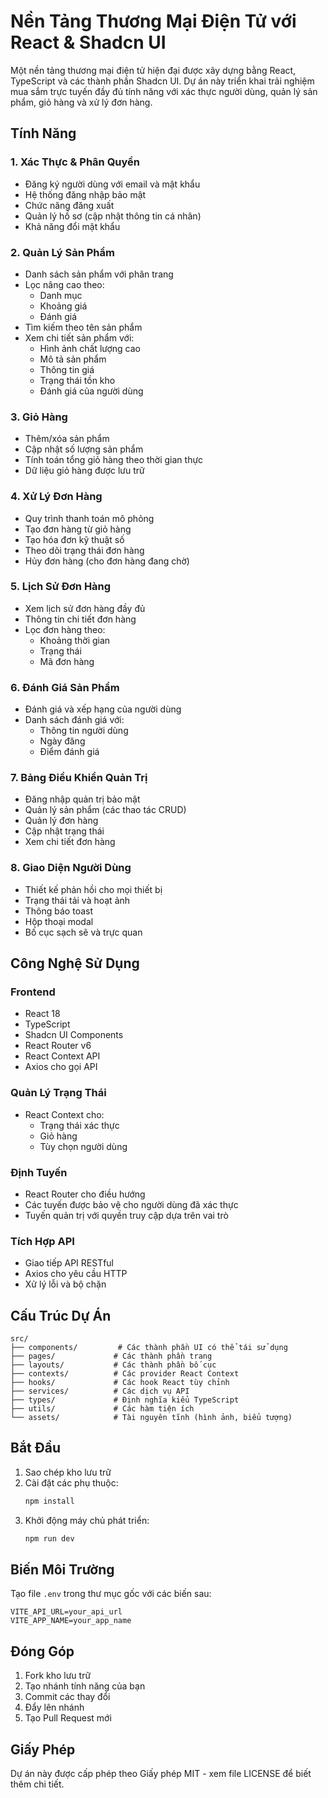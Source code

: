 # Nền Tảng Thương Mại Điện Tử với React & Shadcn UI

Một nền tảng thương mại điện tử hiện đại được xây dựng bằng React, TypeScript và các thành phần Shadcn UI. Dự án này triển khai trải nghiệm mua sắm trực tuyến đầy đủ tính năng với xác thực người dùng, quản lý sản phẩm, giỏ hàng và xử lý đơn hàng.

## Tính Năng

### 1. Xác Thực & Phân Quyền

- Đăng ký người dùng với email và mật khẩu
- Hệ thống đăng nhập bảo mật
- Chức năng đăng xuất
- Quản lý hồ sơ (cập nhật thông tin cá nhân)
- Khả năng đổi mật khẩu

### 2. Quản Lý Sản Phẩm

- Danh sách sản phẩm với phân trang
- Lọc nâng cao theo:
  - Danh mục
  - Khoảng giá
  - Đánh giá
- Tìm kiếm theo tên sản phẩm
- Xem chi tiết sản phẩm với:
  - Hình ảnh chất lượng cao
  - Mô tả sản phẩm
  - Thông tin giá
  - Trạng thái tồn kho
  - Đánh giá của người dùng

### 3. Giỏ Hàng

- Thêm/xóa sản phẩm
- Cập nhật số lượng sản phẩm
- Tính toán tổng giỏ hàng theo thời gian thực
- Dữ liệu giỏ hàng được lưu trữ

### 4. Xử Lý Đơn Hàng

- Quy trình thanh toán mô phỏng
- Tạo đơn hàng từ giỏ hàng
- Tạo hóa đơn kỹ thuật số
- Theo dõi trạng thái đơn hàng
- Hủy đơn hàng (cho đơn hàng đang chờ)

### 5. Lịch Sử Đơn Hàng

- Xem lịch sử đơn hàng đầy đủ
- Thông tin chi tiết đơn hàng
- Lọc đơn hàng theo:
  - Khoảng thời gian
  - Trạng thái
  - Mã đơn hàng

### 6. Đánh Giá Sản Phẩm

- Đánh giá và xếp hạng của người dùng
- Danh sách đánh giá với:
  - Thông tin người dùng
  - Ngày đăng
  - Điểm đánh giá

### 7. Bảng Điều Khiển Quản Trị

- Đăng nhập quản trị bảo mật
- Quản lý sản phẩm (các thao tác CRUD)
- Quản lý đơn hàng
- Cập nhật trạng thái
- Xem chi tiết đơn hàng

### 8. Giao Diện Người Dùng

- Thiết kế phản hồi cho mọi thiết bị
- Trạng thái tải và hoạt ảnh
- Thông báo toast
- Hộp thoại modal
- Bố cục sạch sẽ và trực quan

## Công Nghệ Sử Dụng

### Frontend

- React 18
- TypeScript
- Shadcn UI Components
- React Router v6
- React Context API
- Axios cho gọi API

### Quản Lý Trạng Thái

- React Context cho:
  - Trạng thái xác thực
  - Giỏ hàng
  - Tùy chọn người dùng

### Định Tuyến

- React Router cho điều hướng
- Các tuyến được bảo vệ cho người dùng đã xác thực
- Tuyến quản trị với quyền truy cập dựa trên vai trò

### Tích Hợp API

- Giao tiếp API RESTful
- Axios cho yêu cầu HTTP
- Xử lý lỗi và bộ chặn

## Cấu Trúc Dự Án

```
src/
├── components/         # Các thành phần UI có thể tái sử dụng
├── pages/             # Các thành phần trang
├── layouts/           # Các thành phần bố cục
├── contexts/          # Các provider React Context
├── hooks/             # Các hook React tùy chỉnh
├── services/          # Các dịch vụ API
├── types/             # Định nghĩa kiểu TypeScript
├── utils/             # Các hàm tiện ích
└── assets/            # Tài nguyên tĩnh (hình ảnh, biểu tượng)
```

## Bắt Đầu

1. Sao chép kho lưu trữ
2. Cài đặt các phụ thuộc:
   ```bash
   npm install
   ```
3. Khởi động máy chủ phát triển:
   ```bash
   npm run dev
   ```

## Biến Môi Trường

Tạo file `.env` trong thư mục gốc với các biến sau:

```
VITE_API_URL=your_api_url
VITE_APP_NAME=your_app_name
```

## Đóng Góp

1. Fork kho lưu trữ
2. Tạo nhánh tính năng của bạn
3. Commit các thay đổi
4. Đẩy lên nhánh
5. Tạo Pull Request mới

## Giấy Phép

Dự án này được cấp phép theo Giấy phép MIT - xem file LICENSE để biết thêm chi tiết.
